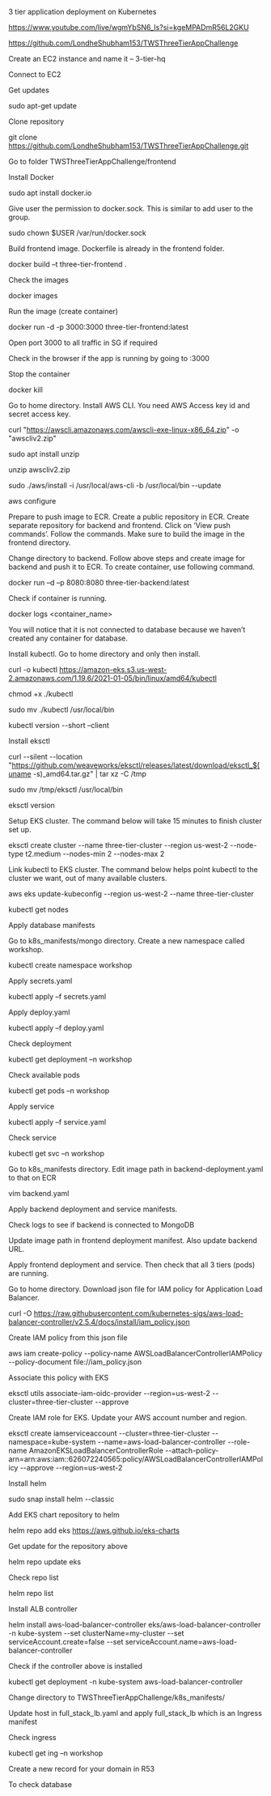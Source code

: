 3 tier application deployment on Kubernetes 

https://www.youtube.com/live/wgmYbSN6_Is?si=kgeMPADmR56L2GKU 

https://github.com/LondheShubham153/TWSThreeTierAppChallenge 

Create an EC2 instance and name it – 3-tier-hq 

Connect to EC2 

Get updates 

sudo apt-get update 

Clone repository 

git clone https://github.com/LondheShubham153/TWSThreeTierAppChallenge.git 

Go to folder TWSThreeTierAppChallenge/frontend 

Install Docker 

sudo apt install docker.io 

Give user the permission to docker.sock. This is similar to add user to the group. 

sudo chown $USER /var/run/docker.sock 

Build frontend image. Dockerfile is already in the frontend folder. 

docker build –t three-tier-frontend . 

Check the images 

docker images 

Run the image (create container) 

docker run -d -p 3000:3000 three-tier-frontend:latest 

Open port 3000 to all traffic in SG if required 

Check in the browser if the app is running by going to <EC2-public-IP>:3000	 

Stop the container 

docker kill 

Go to home directory. Install AWS CLI. You need AWS Access key id and secret access key. 

curl "https://awscli.amazonaws.com/awscli-exe-linux-x86_64.zip" -o "awscliv2.zip" 

sudo apt install unzip 

unzip awscliv2.zip 

sudo ./aws/install -i /usr/local/aws-cli -b /usr/local/bin --update 

aws configure 

 

Prepare to push image to ECR. Create a public repository in ECR. Create separate repository for backend and frontend. Click on ‘View push commands’. Follow the commands. Make sure to build the image in the frontend directory. 

Change directory to backend. Follow above steps and create image for backend and push it to ECR. To create container, use following command. 

docker run –d –p 8080:8080 three-tier-backend:latest 

Check if container is running.  

docker logs <container_name> 

You will notice that it is not connected to database because we haven’t created any container for database. 

Install kubectl. Go to home directory and only then install.  

curl -o kubectl https://amazon-eks.s3.us-west-2.amazonaws.com/1.19.6/2021-01-05/bin/linux/amd64/kubectl 

chmod +x ./kubectl 

sudo mv ./kubectl /usr/local/bin 

kubectl version --short –client 

Install eksctl 

curl --silent --location "https://github.com/weaveworks/eksctl/releases/latest/download/eksctl_$(uname -s)_amd64.tar.gz" | tar xz -C /tmp 

sudo mv /tmp/eksctl /usr/local/bin 

eksctl version 

Setup EKS cluster. The command below will take 15 minutes to finish cluster set up. 

eksctl create cluster --name three-tier-cluster --region us-west-2 --node-type t2.medium --nodes-min 2 --nodes-max 2 

Link kubectl to EKS cluster. The command below helps point kubectl to the cluster we want, out of many available clusters. 

aws eks update-kubeconfig --region us-west-2 --name three-tier-cluster 

kubectl get nodes 

Apply database manifests 

Go to k8s_manifests/mongo directory. Create a new namespace called workshop.  

kubectl create namespace workshop 

Apply secrets.yaml 

kubectl apply –f secrets.yaml 

Apply deploy.yaml 

kubectl apply –f deploy.yaml 

Check deployment 

kubectl get deployment –n workshop 

Check available pods 

kubectl get pods –n workshop 

Apply service 

kubectl apply –f service.yaml 

Check service 

kubectl get svc –n workshop 

Go to k8s_manifests directory. Edit image path in backend-deployment.yaml to that on ECR 

vim backend.yaml 

Apply backend deployment and service manifests. 

Check logs to see if backend is connected to MongoDB 

Update image path in frontend deployment manifest. Also update backend URL. 

Apply frontend deployment and service. Then check that all 3 tiers (pods) are running. 

Go to home directory. Download json file for IAM policy for Application Load Balancer. 

curl -O https://raw.githubusercontent.com/kubernetes-sigs/aws-load-balancer-controller/v2.5.4/docs/install/iam_policy.json 

 

Create IAM policy from this json file 

aws iam create-policy --policy-name AWSLoadBalancerControllerIAMPolicy --policy-document file://iam_policy.json 

 

Associate this policy with EKS 

eksctl utils associate-iam-oidc-provider --region=us-west-2 --cluster=three-tier-cluster --approve 

 

Create IAM role for EKS. Update your AWS account number and region. 

eksctl create iamserviceaccount --cluster=three-tier-cluster --namespace=kube-system --name=aws-load-balancer-controller --role-name AmazonEKSLoadBalancerControllerRole --attach-policy-arn=arn:aws:iam::626072240565:policy/AWSLoadBalancerControllerIAMPolicy --approve --region=us-west-2 

 

Install helm 

sudo snap install helm --classic 

 

Add EKS chart repository to helm 

helm repo add eks https://aws.github.io/eks-charts 

 

Get update for the repository above 

helm repo update eks 

 

Check repo list 

helm repo list 

Install ALB controller 

helm install aws-load-balancer-controller eks/aws-load-balancer-controller -n kube-system --set clusterName=my-cluster --set serviceAccount.create=false --set serviceAccount.name=aws-load-balancer-controller 

 

Check if the controller above is installed  

kubectl get deployment -n kube-system aws-load-balancer-controller 

 

Change directory to TWSThreeTierAppChallenge/k8s_manifests/ 

Update host in full_stack_lb.yaml and apply full_stack_lb which is an Ingress manifest 

Check ingress 

kubectl get ing –n workshop 

Create a new record for your domain in R53 

To check database 

 

 

 

 

 

 

 

 

 

 

 

 

  

 

 

 
